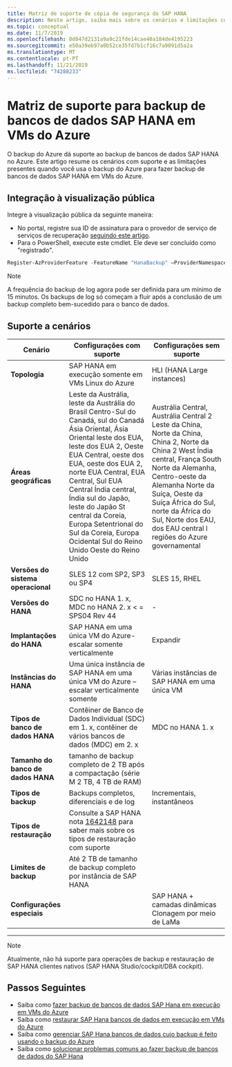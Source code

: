 ```yaml
---
title: Matriz de suporte de cópia de segurança do SAP HANA
description: Neste artigo, saiba mais sobre os cenários e limitações com suporte ao usar o backup do Azure para fazer backup de bancos de dados SAP HANA em VMs do Azure.
ms.topic: conceptual
ms.date: 11/7/2019
ms.openlocfilehash: 0d847d2131a9a9c21fde14cae40a184de4195223
ms.sourcegitcommit: e50a39eb97a0b52ce35fd7b1cf16c7a9091d5a2a
ms.translationtype: MT
ms.contentlocale: pt-PT
ms.lasthandoff: 11/21/2019
ms.locfileid: "74288233"
---
```

# <a name="support-matrix-for-backup-of-sap-hana-databases-on-azure-vms"></a>Matriz de suporte para backup de bancos de dados SAP HANA em VMs do Azure

O backup do Azure dá suporte ao backup de bancos de dados SAP HANA no Azure. Este artigo resume os cenários com suporte e as limitações presentes quando você usa o backup do Azure para fazer backup de bancos de dados SAP HANA em VMs do Azure.

## <a name="onboard-to-the-public-preview"></a>Integração à visualização pública

Integre à visualização pública da seguinte maneira:

* No portal, registre sua ID de assinatura para o provedor de serviço de serviços de recuperação [seguindo este artigo](https://docs.microsoft.com/azure/azure-resource-manager/resource-manager-register-provider-errors#solution-3---azure-portal).
* Para o PowerShell, execute este cmdlet. Ele deve ser concluído como "registrado".

```PowerShell
Register-AzProviderFeature -FeatureName "HanaBackup" –ProviderNamespace Microsoft.RecoveryServices
```

> [!NOTE]
> A frequência do backup de log agora pode ser definida para um mínimo de 15 minutos. Os backups de log só começam a fluir após a conclusão de um backup completo bem-sucedido para o banco de dados.

## <a name="scenario-support"></a>Suporte a cenários

| **Cenário**               | **Configurações com suporte**                                | **Configurações sem suporte**                              |
| -------------------------- | ------------------------------------------------------------ | ------------------------------------------------------------ |
| **Topologia**               | SAP HANA em execução somente em VMs Linux do Azure                    | HLI (HANA Large instances)                                   |
| **Áreas geográficas**                   | Leste da Austrália, leste da Austrália do Brasil Centro-Sul do Canadá, sul do Canadá Ásia Oriental, Ásia Oriental leste dos EUA, leste dos EUA 2, Oeste EUA Central, oeste dos EUA, oeste dos EUA 2, norte EUA Central, EUA Central, Sul EUA Central Índia central, Índia sul do Japão, leste do Japão St central da Coreia, Europa Setentrional do Sul da Coreia, Europa Ocidental Sul do Reino Unido Oeste do Reino Unido | Austrália Central, Austrália Central 2 Leste da China, Norte da China, China 2, Norte da China 2 West Índia central, França South Norte da Alemanha, Centro-oeste da Alemanha Norte da Suíça, Oeste da Suíça África do Sul, norte da África do Sul, Norte dos EAU, dos EAU central l regiões do Azure governamental |
| **Versões do sistema operacional**            | SLES 12 com SP2, SP3 ou SP4           | SLES 15, RHEL                                                |
| **Versões do HANA**          | SDC no HANA 1. x, MDC no HANA 2. x < = SPS04 Rev 44           | -                                                            |
| **Implantações do HANA**       | SAP HANA em uma única VM do Azure-escalar somente verticalmente               | Expandir                                                    |
| **Instâncias do HANA**         | Uma única instância de SAP HANA em uma única VM do Azure – escalar verticalmente somente | Várias instâncias de SAP HANA em uma única VM                  |
| **Tipos de banco de dados HANA**    | Contêiner de Banco de Dados Individual (SDC) em 1. x, contêiner de vários bancos de dados (MDC) em 2. x | MDC no HANA 1. x                                              |
| **Tamanho do banco de dados HANA**     | tamanho de backup completo de 2 TB após a compactação (série M 2 TB, 4 TB de RAM) |                                                              |
| **Tipos de backup**           | Backups completos, diferenciais e de log                           | Incrementais, instantâneos                                       |
| **Tipos de restauração**          | Consulte a SAP HANA nota [1642148](https://launchpad.support.sap.com/#/notes/1642148) para saber mais sobre os tipos de restauração com suporte |                                                              |
| **Limites de backup**          | Até 2 TB de tamanho de backup completo por instância de SAP HANA  |                                                              |
| **Configurações especiais** |                                                              | SAP HANA + camadas dinâmicas <br>  Clonagem por meio de LaMa            |

------

> [!NOTE]
> Atualmente, não há suporte para operações de backup e restauração de SAP HANA clientes nativos (SAP HANA Studio/cockpit/DBA cockpit).



## <a name="next-steps"></a>Passos Seguintes

* Saiba como [fazer backup de bancos de dados SAP Hana em execução em VMs do Azure](https://docs.microsoft.com/azure/backup/backup-azure-sap-hana-database)
* Saiba como [restaurar SAP Hana bancos de dados em execução em VMs do Azure](https://docs.microsoft.com/azure/backup/sap-hana-db-restore)
* Saiba como [gerenciar SAP Hana bancos de dados cujo backup é feito usando o backup do Azure](sap-hana-db-manage.md)
* Saiba como [solucionar problemas comuns ao fazer backup de bancos de dados do SAP Hana](https://docs.microsoft.com/azure/backup/backup-azure-sap-hana-database-troubleshoot)
